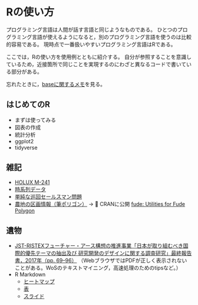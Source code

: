 # Rの使い方

プログラミング言語は人間が話す言語と同じようなものである。
ひとつのプログラミング言語が使えるようになると，別のプログラミング言語を使うのは比較的容易である。
現時点で一番扱いやすいプログラミング言語はRである。

ここでは，Rの使い方を使用例とともに紹介する。
自分が参照することを意識しているため，近接箇所で同じことを実現するのにわざと異なるコードで書いている部分がある。

忘れたときに，[baseに関するメモ](https://takeshinishimura.github.io/howtouseR/base.html)を見る。

## はじめてのR

- まずは使ってみる
- 図表の作成
- 統計分析
- ggplot2
- tidyverse

## 雑記

- [HOLUX M-241](https://takeshinishimura.github.io/howtouseR/m-241.html)
- [時系列データ](https://takeshinishimura.github.io/howtouseR/ts.html)
- [単純な巡回セールスマン問題](https://takeshinishimura.github.io/howtouseR/tsp.html)
- [農地の区画情報（筆ポリゴン）](https://takeshinishimura.github.io/howtouseR/fude_polygon.html) -> 🎉 CRANに公開 [fude: Utilities for Fude Polygon](https://CRAN.R-project.org/package=fude)


## 遺物

- [JST-RISTEXフューチャー・アース構想の推進事業「日本が取り組むべき国際的優先テーマの抽出及び 研究開発のデザインに関する調査研究」最終報告書，2017年（pp. 69–96）](https://www.chikyu.ac.jp/future_earth/ristex/outputs/ABCDE-2_finalreport.pdf) （WebブラウザではPDFが正しく表示されないことがある。WoSのテキストマイニング，高速処理のためのtipsなど。）
- R Markdown
  + [ヒートマップ](https://www.chikyu.ac.jp/future_earth/ristex/WoS/cluster/noun+name_abstract_each_freqtop1000_k10_20_allauthors_tfidf/)
  + [表](https://www.chikyu.ac.jp/future_earth/ristex/handout/DT21A.html)
  + [スライド](https://takeshinishimura.github.io/)
